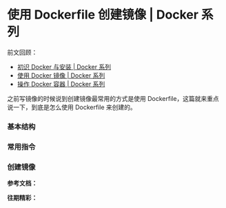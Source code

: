 # 使用 Dockerfile 创建镜像 | Docker 系列

前文回顾：

- [初识 Docker 与安装 | Docker 系列](<https://github.com/yongxinz/tech-blog/blob/master/docker/初识 Docker 与安装  Docker 系列.md>)
- [使用 Docker 镜像 | Docker 系列](<https://github.com/yongxinz/tech-blog/blob/master/docker/使用 Docker 镜像  Docker 系列.md>)
- [操作 Docker 容器 | Docker 系列](<https://github.com/yongxinz/tech-blog/blob/master/docker/操作 Docker 容器  Docker 系列.md>)

之前写镜像的时候说到创建镜像最常用的方式是使用 Dockerfile，这篇就来重点说一下，到底是怎么使用 Dockerfile 来创建的。

### 基本结构



### 常用指令



### 创建镜像



**参考文档：**



**往期精彩：**